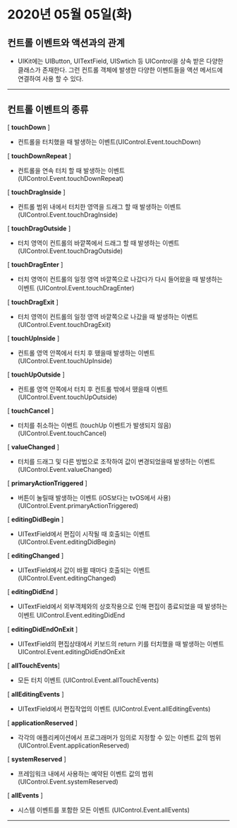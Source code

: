 # 2020년 05월 05일(화)

## 컨트롤 이벤트와 액션과의 관계

- UIKit에는 UIButton, UITextField, UISwtich 등 UIControl을 상속 받은 다양한 클래스가 존재한다. 그런 컨트롤 객체에 발생한 다양한 이벤트들을 액션 메서드에 연결하여 사용 할 수 있다.

***

## 컨트롤 이벤트의 종류

[ **touchDown** ]

- 컨트롤을 터치했을 때 발생하는 이벤트(UIControl.Event.touchDown)

[ **touchDownRepeat** ]

- 컨트롤을 연속 터치 할 때 발생하는 이벤트
  (UIControl.Event.touchDownRepeat)

 [ **touchDragInside** ]

- 컨트롤 범위 내에서 터치한 영역을 드래그 할 때 발생하는 이벤트
  (UIControl.Event.touchDragInside)

[ **touchDragOutside** ]

- 터치 영역이 컨트롤의 바깥쪽에서 드래그 할 때 발생하는 이벤트 (UIControl.Event.touchDragOutside)

[ **touchDragEnter** ]

- 터치 영역이 컨트롤의 일정 영역 바깥쪽으로 나갔다가 다시 들어왔을 때 발생하는 이벤트 (UIControl.Event.touchDragEnter)

[ **touchDragExit** ]

- 터치 영역이 컨트롤의 일정 영역 바깥쪽으로 나갔을 때 발생하는 이벤트 (UIControl.Event.touchDragExit)

[ **touchUpInside** ]

- 컨트롤 영역 안쪽에서 터치 후 뗐을때 발생하는 이벤트 (UIControl.Event.touchUpInside)

[ **touchUpOutside** ]

- 컨트롤 영역 안쪽에서 터치 후 컨트롤 밖에서 뗐을때 이벤트 (UIControl.Event.touchUpOutside)

[ **touchCancel** ]

- 터치를 취소하는 이벤트 (touchUp 이벤트가 발생되지 않음) (UIControl.Event.touchCancel)

[ **valueChanged** ]

- 터치를 드래그 및 다른 방법으로 조작하여 값이 변경되었을때 발생하는 이벤트 (UIControl.Event.valueChanged)

[ **primaryActionTriggered** ]

- 버튼이 눌릴때 발생하는 이벤트 (iOS보다는 tvOS에서 사용) (UIControl.Event.primaryActionTriggered)

[ **editingDidBegin** ]

- UITextField에서 편집이 시작될 때 호출되는 이벤트 (UIControl.Event.editingDidBegin)

[ **editingChanged** ]

- UITextField에서 값이 바뀔 때마다 호출되는 이벤트 (UIControl.Event.editingChanged)

[ **editingDidEnd** ]

- UITextField에서 외부객체와의 상호작용으로 인해 편집이 종료되었을 때 발생하는 이벤트
  UIControl.Event.editingDidEnd

[ **editingDidEndOnExit** ]

- UITextField의 편집상태에서 키보드의 return 키를 터치했을 때 발생하는 이벤트
UIControl.Event.editingDidEndOnExit

[ **allTouchEvents**]

- 모든 터치 이벤트 (UIControl.Event.allTouchEvents)

[ **allEditingEvents** ]

- UITextField에서 편집작업의 이벤트 (UIControl.Event.allEditingEvents)

[ **applicationReserved** ]

- 각각의 애플리케이션에서 프로그래머가 임의로 지정할 수 있는 이벤트 값의 범위 (UIControl.Event.applicationReserved)

[ **systemReserved** ]

- 프레임워크 내에서 사용하는 예약된 이벤트 값의 범위 (UIControl.Event.systemReserved)

[ **allEvents** ]

- 시스템 이벤트를 포함한 모든 이벤트 (UIControl.Event.allEvents)

***



